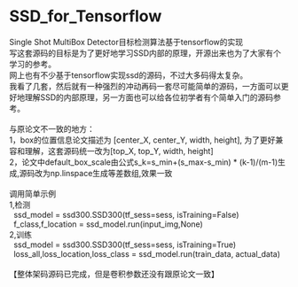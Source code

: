 # SSD_for_Tensorflow
Single Shot MultiBox Detector目标检测算法基于tensorflow的实现<br/>
写这套源码的目标是为了更好地学习SSD内部的原理，开源出来也为了大家有个学习的参考。<br/>
网上也有不少基于tensorflow实现ssd的源码，不过大多码得太复杂。<br/>
我看了几套，然后就有一种强烈的冲动再码一套尽可能简单的源码，一方面可以更好地理解SSD的内部原理，另一方面也可以给各位初学者有个简单入门的源码参考。<br/>
<br/>
与原论文不一致的地方：<br/>
1，box的位置信息论文描述为 [center_X, center_Y, width, height], 为了更好兼容和理解，这套源码统一改为[top_X, top_Y, width, height]<br/>
2，论文中default_box_scale由公式s_k=s_min+(s_max-s_min) * (k-1)/(m-1)生成,源码改为np.linspace生成等差数组,效果一致<br/>
<br/>
调用简单示例<br/>
1,检测<br/>
&nbsp;&nbsp;ssd_model = ssd300.SSD300(tf_sess=sess, isTraining=False)<br/>
&nbsp;&nbsp;f_class,f_location = ssd_model.run(input_img,None)<br/>
2,训练<br/>
&nbsp;&nbsp;ssd_model = ssd300.SSD300(tf_sess=sess, isTraining=True)<br/>
&nbsp;&nbsp;loss_all,loss_location,loss_class = ssd_model.run(train_data, actual_data)<br/>
<br/>
【整体架码源码已完成，但是卷积参数还没有跟原论文一致】<br/>
